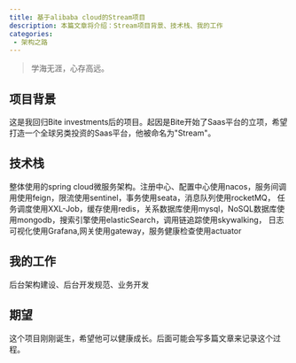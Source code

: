 ```yaml
---
title: 基于alibaba cloud的Stream项目
description: 本篇文章将介绍：Stream项目背景、技术栈、我的工作
categories:
 - 架构之路
---
```


> 学海无涯，心存高远。

## 项目背景

这是我回归Bite investments后的项目。起因是Bite开始了Saas平台的立项，希望打造一个全球另类投资的Saas平台，他被命名为"Stream"。

## 技术栈

整体使用的spring cloud微服务架构。注册中心、配置中心使用nacos，服务间调用使用feign，限流使用sentinel，事务使用seata，消息队列使用rocketMQ，
任务调度使用XXL-Job，缓存使用redis，关系数据库使用mysql，NoSQL数据库使用mongodb，搜索引擎使用elasticSearch，调用链追踪使用skywalking，
日志可视化使用Grafana,网关使用gateway，服务健康检查使用actuator

## 我的工作

后台架构建设、后台开发规范、业务开发

## 期望

这个项目刚刚诞生，希望他可以健康成长。后面可能会写多篇文章来记录这个过程。